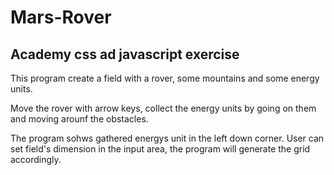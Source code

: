 # Mars-Rover
## Academy css ad javascript exercise

This program create a field with a rover, some mountains and some energy units.

Move the rover with arrow keys, collect the energy units by going on them and moving arounf the obstacles.

The program sohws gathered energys unit in the left down corner.
User can set field's dimension in the input area, the program will generate the grid accordingly.
